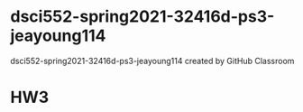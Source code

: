 # dsci552-spring2021-32416d-ps3-jeayoung114
dsci552-spring2021-32416d-ps3-jeayoung114 created by GitHub Classroom

# HW3
